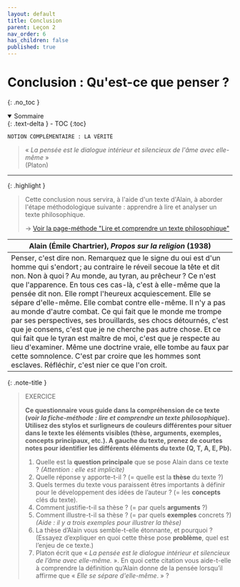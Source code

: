```yaml
---
layout: default
title: Conclusion
parent: Leçon 2
nav_order: 6
has_children: false
published: true
---
```

# Conclusion : Qu'est-ce que penser ?
{: .no_toc }

<details open markdown="block">
  <summary>
    Sommaire
  </summary>
  {: .text-delta }
- TOC
{:toc}
</details>

```
NOTION COMPLÉMENTAIRE : LA VÉRITÉ
```

> « *La pensée est le dialogue intérieur et silencieux de l'âme avec elle-même* »  
> (Platon)

---

{: .highlight }
>Cette conclusion nous servira, à l'aide d'un texte d'Alain, à aborder l'étape méthodologique suivante : apprendre à lire et analyser un texte philosophique.
>
> -> [Voir la page-méthode "Lire et comprendre un texte philosophique"](../../docs/methode/m2-1.html)


| Alain (Émile Chartrier), *Propos sur la religion* (1938) |
|---- |
|Penser, c'est dire non. Remarquez que le signe du oui est d'un homme qui s'endort ; au contraire le réveil secoue la tête et dit non. Non à quoi ? Au monde, au tyran, au prêcheur ? Ce n'est que l'apparence. En tous ces cas-là, c'est à elle-même que la pensée dit non. Elle rompt l'heureux acquiescement. Elle se sépare d'elle-même. Elle combat contre elle-même. Il n'y a pas au monde d'autre combat. Ce qui fait que le monde me trompe par ses perspectives, ses brouillards, ses chocs détournés, c'est que je consens, c'est que je ne cherche pas autre chose. Et ce qui fait que le tyran est maître de moi, c'est que je respecte au lieu d'examiner. Même une doctrine vraie, elle tombe au faux par cette somnolence. C'est par croire que les hommes sont esclaves. Réfléchir, c'est nier ce que l'on croit.|

{: .note-title }
> EXERCICE
> 
> **Ce questionnaire vous guide dans la compréhension de ce texte (*voir la fiche-méthode : lire et comprendre un texte philosophique*). Utilisez des stylos et surligneurs de couleurs différentes pour situer dans le texte les éléments visibles (thèse, arguments, exemples, concepts principaux, etc.). A gauche du texte, prenez de courtes notes pour identifier les différents éléments du texte (Q, T, A, E, Pb).**
> 1. Quelle est la **question principale** que  se pose Alain dans ce texte ? *(Attention : elle est implicite)* <br /> 
> 2.  Quelle réponse y apporte-t-il ? (=  quelle est la **thèse**  du texte ?) <br /> 
> 3.  Quels termes du texte vous paraissent êtres  importants à définir pour le développement des idées de l’auteur ? (= les **concepts**  clés du texte).  <br /> 
> 4.  Comment justifie-t-il sa thèse ? (= par quels **arguments** ?) <br /> 
> 5.  Comment illustre-t-il sa thèse ? (= par quels **exemples**  concrets ?) *(Aide : il y a trois exemples pour illustrer la thèse)* <br />
> 6. La thèse d’Alain vous semble-t-elle étonnante, et pourquoi ? (Essayez d’expliquer en quoi cette thèse pose **problème**, quel est l’enjeu de ce texte.)<br />
> 7. Platon  écrit que « *La pensée est le dialogue intérieur et silencieux de  l’âme avec elle-même.* ». En quoi cette citation vous aide-t-elle à  comprendre la définition qu’Alain donne de la pensée lorsqu’il affirme que « *Elle se sépare d'elle-même*. » ?





